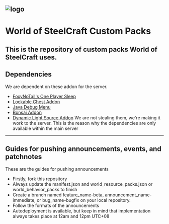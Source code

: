 ![logo](https://files.worldofsteelcraft.tk/assets/web/logo.png)
---
# World of SteelCraft Custom Packs
This is the repository of custom packs **World of SteelCraft** uses.
---
## Dependencies
We are dependent on these addon for the server. 
- [FoxyNoTail's One Player Sleep](https://foxynotail.com/addons/ops/)
- [Lockable Chest Addon](https://mcpedl.com/lockable-chests-addon-1/)
- [Java Debug Menu](https://mcpedl.com/java-debug-screen-addon/)
- [Bonsai Addon](https://mcpedl.com/easy-bonsai-add-on/)
- [Dynamic Light Source Addon](https://mcpedl.com/dynamic-light-sources/)
We are not stealing them, we're making it work to the server. This is the reason why the dependencies are only available within the main server
---
## Guides for pushing announcements, events, and patchnotes
These are the guides for pushing announcements
- Firstly, fork this repository
- Always update the manifest.json and world_resource_packs.json or world_behavior_packs to finish
- Create a branch named feature_name-beta, announcement_name-immediate, or bug_name-bugfix on your local repository.
- Follow the formats of the announcements
- Autodeployment is available, but keep in mind that implementation always takes place at 12am and 12pm UTC+08
